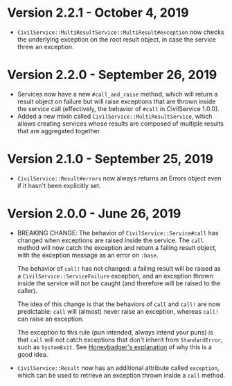 # Version 2.2.1 - October 4, 2019

* `CivilService::MultiResultService::MultiResult#exception` now checks the underlying exception on
  the root result object, in case the service threw an exception.

# Version 2.2.0 - September 26, 2019

* Services now have a new `#call_and_raise` method, which will return a result object on failure
  but will raise exceptions that are thrown inside the service call (effectively, the behavior of
  `#call` in CivilService 1.0.0).
* Added a new mixin called `CivilService::MultiResultService`, which allows creating services whose
  results are composed of multiple results that are aggregated together.

# Version 2.1.0 - September 25, 2019

* `CivilService::Result#errors` now always returns an Errors object even if it hasn't been
  explicitly set.

# Version 2.0.0 - June 26, 2019

* BREAKING CHANGE: The behavior of `CivilService::Service#call` has changed when exceptions are
  raised inside the service.  The `call` method will now catch the exception and return a failing
  result object, with the exception message as an error on `:base`.

  The behavior of `call!` has not changed: a failing result will be raised as a
  `CivilService::ServiceFailure` exception, and an exception thrown inside the service will not be
  caught (and therefore will be raised to the caller).

  The idea of this change is that the behaviors of `call` and `call!` are now predictable: `call`
  will (almost) never raise an exception, whereas `call!` can raise an exception.

  The exception to this rule (pun intended, always intend your puns) is that `call` will not catch
  exceptions that don't inherit from `StandardError`, such as `SystemExit`.  See
  [Honeybadger's explanation](https://www.honeybadger.io/blog/a-beginner-s-guide-to-exceptions-in-ruby/)
  of why this is a good idea.
* `CivilService::Result` now has an additional attribute called `exception`, which can be used to
  retrieve an exception thrown inside a `call` method.
